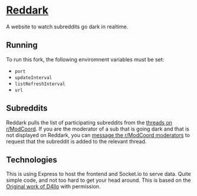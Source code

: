 # [Reddark](https://reddark.untone.uk/)
A website to watch subreddits go dark in realtime.

## Running
To run this fork, the following enviromnent variables must be set:

 - `port`
 - `updateInterval`
 - `listRefreshInterval`
 - `url`

## Subreddits
Reddark pulls the list of participating subreddits from the [threads on r/ModCoord](https://reddit.com/r/ModCoord/comments/1401qw5/incomplete_and_growing_list_of_participating/). If you are the moderator of a sub that is going dark and that is not displayed on Reddark, you can [message the r/ModCoord moderators](https://reddit.com/message/compose?to=/r/ModCoord) to request that the subreddit is added to the relevant thread.

## Technologies
This is using Express to host the frontend and Socket.io to serve data. Quite simple code, and not too hard to get your head around.
This is based on the [Original work of D4llo](https://github.com/D4llo/Reddark) with permission.
